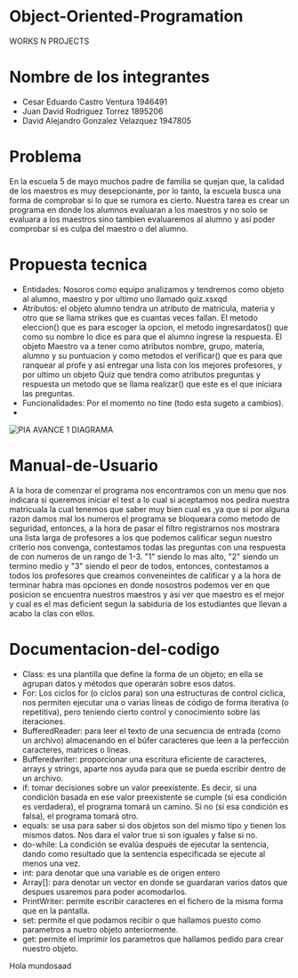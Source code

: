 # Object-Oriented-Programation
WORKS N PROJECTS
# Nombre de los integrantes
- Cesar Eduardo Castro Ventura 1946491   
- Juan David Rodriguez Torrez   1895206
- David Alejandro Gonzalez Velazquez 1947805

# Problema

En la escuela 5 de mayo muchos padre de familia se quejan que, la calidad de los maestros es muy desepcionante, por lo tanto, la escuela busca una forma de comprobar si lo que se rumora es cierto. Nuestra tarea es crear un programa en donde los alumnos evaluaran a los maestros y no solo se evaluara a los maestros sino  tambien  evaluaremos al alumno y así poder comprobar si es culpa del maestro o del alumno.

# Propuesta tecnica
- Entidades: Nosoros como equipo analizamos y tendremos como objeto al alumno, maestro y por ultimo uno llamado quiz.xsxqd
- Atributos: el objeto alumno tendra un atributo de matricula, materia y otro que se llama strikes que es cuantas veces fallan. El metodo eleccion() que es para escoger la opcion, el metodo ingresardatos() que como su nombre lo dice es para que el alumno ingrese la respuesta. El objeto Maestro va a tener como atributos nombre, grupo, materia, alumno y su puntuacion y como metodos el verificar() que es para que ranquear al profe y asi entregar una lista con los mejores profesores, y por ultimo un objeto Quiz que tendra como atributos preguntas y respuesta un metodo que se llama realizar() que este es el que iniciara las preguntas.
- Funcionalidades: Por el momento no tine (todo esta sugeto a cambios).
- 
![PIA AVANCE 1 DIAGRAMA](https://user-images.githubusercontent.com/90010392/131948179-9e93a69e-2214-416c-a9ee-90d297416735.jpg)
# Manual-de-Usuario
A la hora de comenzar el programa nos encontramos con un menu que nos indicara si queremos iniciar el test a lo cual si aceptamos nos pedira nuestra matricuala la cual tenemos que saber muy bien cual es ,ya que si por alguna razon damos mal los numeros el programa se bloqueara como metodo de seguridad, entonces, a la hora de pasar el filtro registrarnos nos mostrara una lista larga de profesores a los que podemos calificar segun nuestro criterio nos convenga, contestamos todas las preguntas con una respuesta de con numeros de un rango de 1-3. "1" siendo lo mas alto, "2" siendo un termino medio y "3" siendo el peor de todos, entonces, contestamos a todos los profesores que creamos conveneintes de calificar y a la hora de terminar habra mas opciones en donde nosostros podemos ver en que posicion se encuentra nuestros maestros y asi ver que maestro es el mejor y cual es el mas deficient segun la sabiduria de los estudiantes que llevan a acabo la clas con ellos.


# Documentacion-del-codigo
- Class: es una plantilla que define la forma de un objeto; en ella se agrupan datos y métodos que operarán sobre esos datos.
- For: Los ciclos for (o ciclos para) son una estructuras de control cíclica, nos permiten ejecutar una o varias líneas de código de forma iterativa (o repetitiva), pero teniendo cierto control y conocimiento sobre las iteraciones.
- BufferedReader: para leer el texto de una secuencia de entrada (como un archivo) almacenando en el búfer caracteres que leen a la perfección caracteres, matrices o líneas.
- Bufferedwriter: proporcionar una escritura eficiente de caracteres, arrays y strings, aparte nos ayuda para que se pueda escribir dentro de un archivo.
- if: tomar decisiones sobre un valor preexistente. Es decir, si una condición basada en ese valor preexistente se cumple (si esa condición es verdadera), el programa tomará un camino. Si no (si esa condición es falsa), el programa tomará otro.
- equals: se usa para saber si dos objetos son del mismo tipo y tienen los mismos datos. Nos dara el valor true si son iguales y false si no.
- do-while: La condición se evalúa después de ejecutar la sentencia, dando como resultado que la sentencia especificada se ejecute al menos una vez.
- int: para denotar que una variable es de origen entero
- Array[]: para denotar un vector en donde se guardaran varios datos que despues usaremos para poder acomodarlos.
- PrintWriter: permite escribir caracteres en el fichero de la misma forma que en la pantalla.
- set: permite el que podamos recibir o que hallamos puesto como parametros a nuetro objeto anteriormente.
- get: permite el imprimir los parametros que hallamos pedido para crear nuestro objeto.

Hola mundosaad
